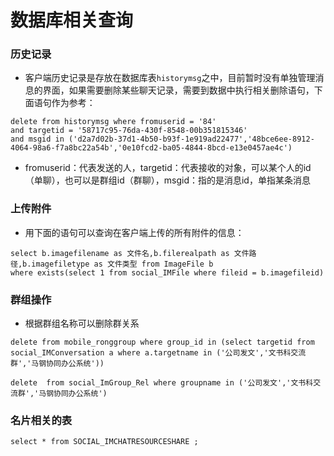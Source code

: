 # 数据库相关查询

### 历史记录

* 客户端历史记录是存放在数据库表`historymsg`之中，目前暂时没有单独管理消息的界面，如果需要删除某些聊天记录，需要到数据中执行相关删除语句，下面语句作为参考：
```
delete from historymsg where fromuserid = '84'
and targetid = '58717c95-76da-430f-8548-00b351815346'
and msgid in ('d2a7d02b-37d1-4b50-b93f-1e919ad22477','48bce6ee-8912-4064-98a6-f7a8bc22a54b','0e10fcd2-ba05-4844-8bcd-e13e0457ae4c') 
```
* fromuserid：代表发送的人，targetid：代表接收的对象，可以某个人的id（单聊），也可以是群组id（群聊），msgid：指的是消息id，单指某条消息

### 上传附件
* 用下面的语句可以查询在客户端上传的所有附件的信息：
```
select b.imagefilename as 文件名,b.filerealpath as 文件路径,b.imagefiletype as 文件类型 from ImageFile b
where exists(select 1 from social_IMFile where fileid = b.imagefileid)
```

### 群组操作
* 根据群组名称可以删除群关系
```
delete from mobile_ronggroup where group_id in (select targetid from social_IMConversation a where a.targetname in ('公司发文','文书科交流群','马钢协同办公系统'))

delete  from social_ImGroup_Rel where groupname in ('公司发文','文书科交流群','马钢协同办公系统')

```


### 名片相关的表
```
select * from SOCIAL_IMCHATRESOURCESHARE ;
```